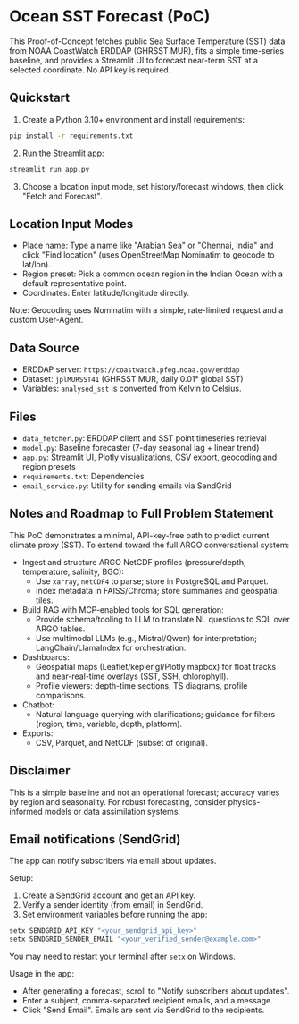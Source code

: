 # Ocean SST Forecast (PoC)

This Proof-of-Concept fetches public Sea Surface Temperature (SST) data from NOAA CoastWatch ERDDAP (GHRSST MUR), fits a simple time-series baseline, and provides a Streamlit UI to forecast near-term SST at a selected coordinate. No API key is required.

## Quickstart

1. Create a Python 3.10+ environment and install requirements:

```bash
pip install -r requirements.txt
```

2. Run the Streamlit app:

```bash
streamlit run app.py
```

3. Choose a location input mode, set history/forecast windows, then click "Fetch and Forecast".

## Location Input Modes
- Place name: Type a name like "Arabian Sea" or "Chennai, India" and click "Find location" (uses OpenStreetMap Nominatim to geocode to lat/lon).
- Region preset: Pick a common ocean region in the Indian Ocean with a default representative point.
- Coordinates: Enter latitude/longitude directly.

Note: Geocoding uses Nominatim with a simple, rate-limited request and a custom User-Agent.

## Data Source
- ERDDAP server: `https://coastwatch.pfeg.noaa.gov/erddap`
- Dataset: `jplMURSST41` (GHRSST MUR, daily 0.01° global SST)
- Variables: `analysed_sst` is converted from Kelvin to Celsius.

## Files
- `data_fetcher.py`: ERDDAP client and SST point timeseries retrieval
- `model.py`: Baseline forecaster (7-day seasonal lag + linear trend)
- `app.py`: Streamlit UI, Plotly visualizations, CSV export, geocoding and region presets
- `requirements.txt`: Dependencies
- `email_service.py`: Utility for sending emails via SendGrid

## Notes and Roadmap to Full Problem Statement
This PoC demonstrates a minimal, API-key-free path to predict current climate proxy (SST). To extend toward the full ARGO conversational system:

- Ingest and structure ARGO NetCDF profiles (pressure/depth, temperature, salinity, BGC):
  - Use `xarray`, `netCDF4` to parse; store in PostgreSQL and Parquet.
  - Index metadata in FAISS/Chroma; store summaries and geospatial tiles.
- Build RAG with MCP-enabled tools for SQL generation:
  - Provide schema/tooling to LLM to translate NL questions to SQL over ARGO tables.
  - Use multimodal LLMs (e.g., Mistral/Qwen) for interpretation; LangChain/LlamaIndex for orchestration.
- Dashboards:
  - Geospatial maps (Leaflet/kepler.gl/Plotly mapbox) for float tracks and near-real-time overlays (SST, SSH, chlorophyll).
  - Profile viewers: depth-time sections, TS diagrams, profile comparisons.
- Chatbot:
  - Natural language querying with clarifications; guidance for filters (region, time, variable, depth, platform).
- Exports:
  - CSV, Parquet, and NetCDF (subset of original).

## Disclaimer
This is a simple baseline and not an operational forecast; accuracy varies by region and seasonality. For robust forecasting, consider physics-informed models or data assimilation systems.

## Email notifications (SendGrid)

The app can notify subscribers via email about updates.

Setup:

1. Create a SendGrid account and get an API key.
2. Verify a sender identity (from email) in SendGrid.
3. Set environment variables before running the app:

```bash
setx SENDGRID_API_KEY "<your_sendgrid_api_key>"
setx SENDGRID_SENDER_EMAIL "<your_verified_sender@example.com>"
```

You may need to restart your terminal after `setx` on Windows.

Usage in the app:
- After generating a forecast, scroll to "Notify subscribers about updates".
- Enter a subject, comma-separated recipient emails, and a message.
- Click "Send Email". Emails are sent via SendGrid to the recipients.

